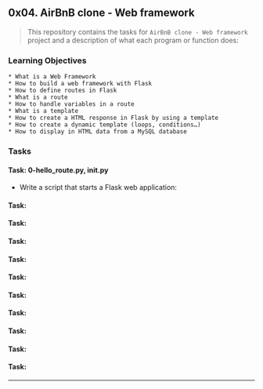 ## 0x04. AirBnB clone - Web framework

> This repository contains the tasks for `AirBnB clone - Web framework` project and a description of what each program or function does:

### Learning Objectives

    * What is a Web Framework
    * How to build a web framework with Flask
    * How to define routes in Flask
    * What is a route
    * How to handle variables in a route
    * What is a template
    * How to create a HTML response in Flask by using a template
    * How to create a dynamic template (loops, conditions…)
    * How to display in HTML data from a MySQL database

### Tasks

#### Task: 0-hello_route.py, __init__.py
* Write a script that starts a Flask web application:

#### Task: 


#### Task: 


#### Task: 


#### Task: 


#### Task: 


#### Task: 


#### Task: 


#### Task: 


#### Task: 


#### Task: 





___


